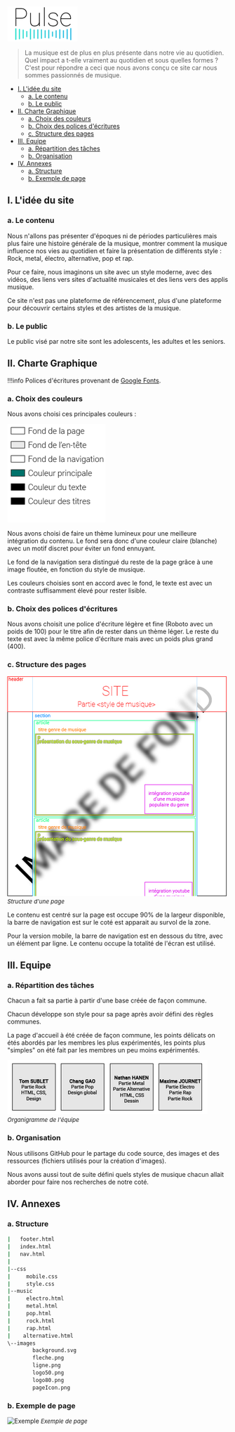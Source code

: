 ![Logo](https://raw.githubusercontent.com/oxypomme/PT19_20/master/res/seq%20icon/80p/pulse_00000.png)

> La musique est de plus en plus présente dans notre vie au quotidien. Quel impact a t-elle vraiment au quotidien et sous quelles formes ? C'est pour répondre a ceci que nous avons conçu ce site car nous sommes passionnés de musique.

- [I. L'idée du site](#i-lid%c3%a9e-du-site)
  - [a. Le contenu](#a-le-contenu)
  - [b. Le public](#b-le-public)
- [II. Charte Graphique](#ii-charte-graphique)
  - [a. Choix des couleurs](#a-choix-des-couleurs)
  - [b. Choix des polices d'écritures](#b-choix-des-polices-d%c3%a9critures)
  - [c. Structure des pages](#c-structure-des-pages)
- [III. Equipe](#iii-equipe)
  - [a. Répartition des tâches](#a-r%c3%a9partition-des-t%c3%a2ches)
  - [b. Organisation](#b-organisation)
- [IV. Annexes](#iv-annexes)
  - [a. Structure](#a-structure)
  - [b. Exemple de page](#b-exemple-de-page)

<div style="page-break-after: always;"></div>

## I. L'idée du site

### a. Le contenu

Nous n'allons pas présenter d'époques ni de périodes particulières mais plus faire une histoire générale de la musique, montrer comment la musique influence nos vies au quotidien et faire la présentation de différents style : Rock, metal, électro, alternative, pop et rap.

Pour ce faire, nous imaginons un site avec un style moderne, avec des vidéos, des liens vers sites d'actualité musicales et des liens vers des applis musique.

Ce site n'est pas une plateforme de référencement, plus d'une plateforme pour découvrir certains styles et des artistes de la musique.

### b. Le public

Le public visé par notre site sont les adolescents, les adultes et les seniors.

## II. Charte Graphique

  !!!info
    Polices d'écritures provenant de [Google Fonts](https://fonts.google.com/).

### a. Choix des couleurs

Nous avons choisi ces principales couleurs :

![Couleurs](https://github.com/oxypomme/PT19_20/blob/master/res/palette.png?raw=true)

Nous avons choisi de faire un thème lumineux pour une meilleure intégration du contenu. Le fond sera donc d'une couleur claire (blanche) avec un motif discret pour éviter un fond ennuyant.

<div style="page-break-after: always;"></div>

Le fond de la navigation sera distingué du reste de la page grâce à une image floutée, en fonction du style de musique.

Les couleurs choisies sont en accord avec le fond, le texte est avec un contraste suffisamment élevé pour rester lisible.

### b. Choix des polices d'écritures

Nous avons choisit une police d'écriture légère et fine (Roboto avec un poids de 100) pour le titre afin de rester dans un thème léger. Le reste du texte est avec la même police d'écriture mais avec un poids plus grand (400).

### c. Structure des pages

![StructurePage](https://github.com/oxypomme/PT19_20/blob/master/res/structure.jpg?raw=true)<br/>
<font size="2">*Structure d'une page*</font>

Le contenu est centré sur la page est occupe 90% de la largeur disponible, la barre de navigation est sur le coté est apparait au survol de la zone.

Pour la version mobile, la barre de navigation est en dessous du titre, avec un élément par ligne. Le contenu occupe la totalité de l'écran est utilisé.

<div style="page-break-after: always;"></div>

## III. Equipe

### a. Répartition des tâches

Chacun a fait sa partie à partir d'une base créée de façon commune.

Chacun développe son style pour sa page après avoir défini des règles communes.

La page d'accueil à été créée de façon commune, les points délicats on étés abordés par les membres les plus expérimentés, les points plus "simples" on été fait par les membres un peu moins expérimentés.

![Organigramme](https://github.com/oxypomme/PT19_20/blob/master/res/orga.png?raw=true)<br/>
<font size="2">*Organigramme de l'équipe*</font>

### b. Organisation

Nous utilisons GitHub pour le partage du code source, des images et des ressources (fichiers utilisés pour la création d'images).

Nous avons aussi tout de suite défini quels styles de musique chacun allait aborder pour faire nos recherches de notre coté.

<div style="page-break-after: always;"></div>

## IV. Annexes

### a. Structure

```bash
|   footer.html
|   index.html
|   nav.html
|
|--css
|     mobile.css
|     style.css
|--music
|     electro.html
|     metal.html
|     pop.html
|     rock.html
|     rap.html
|    alternative.html
\--images
        background.svg
        fleche.png
        ligne.png
        logo50.png
        logo80.png
        pageIcon.png
```

### b. Exemple de page

![Exemple](https://i.imgur.com/36wGt9t.png)
<font size="2">*Exemple de page*</font>
